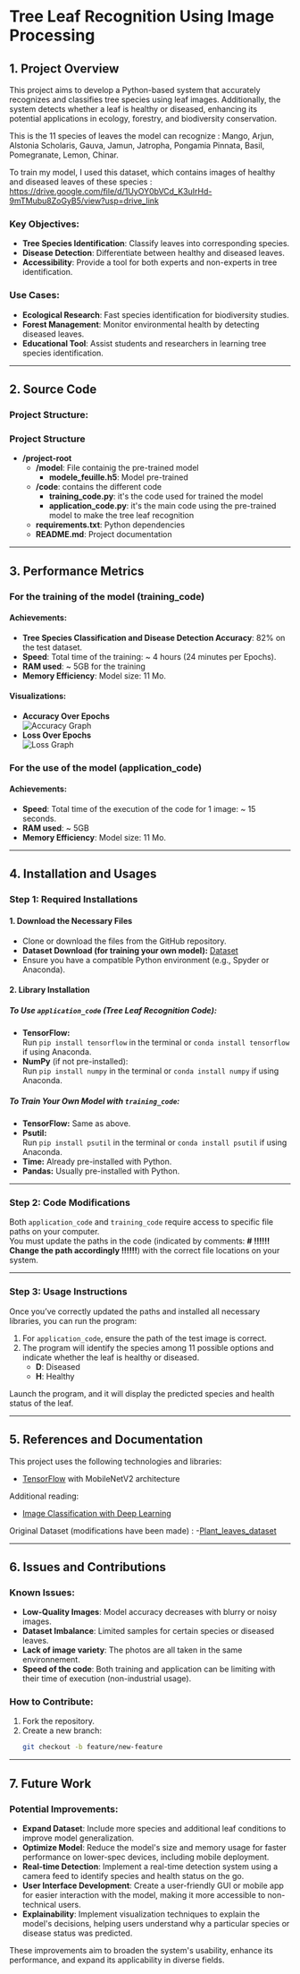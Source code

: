 # Tree Leaf Recognition Using Image Processing

## 1. Project Overview

This project aims to develop a Python-based system that accurately recognizes and classifies tree species using leaf images. Additionally, the system detects whether a leaf is healthy or diseased, enhancing its potential applications in ecology, forestry, and biodiversity conservation.

This is the 11 species of leaves the model can recognize : 
Mango,
Arjun, 
Alstonia Scholaris, 
Gauva,
Jamun, 
Jatropha,
Pongamia Pinnata, 
Basil, 
Pomegranate, 
Lemon, 
Chinar.

To train my model, I used this dataset, which contains images of healthy and diseased leaves of these species : https://drive.google.com/file/d/1UyOY0bVCd_K3uIrHd-9mTMubu8ZoGyB5/view?usp=drive_link 

### Key Objectives:
- **Tree Species Identification**: Classify leaves into corresponding species.
- **Disease Detection**: Differentiate between healthy and diseased leaves.
- **Accessibility**: Provide a tool for both experts and non-experts in tree identification.

### Use Cases:
- **Ecological Research**: Fast species identification for biodiversity studies.
- **Forest Management**: Monitor environmental health by detecting diseased leaves.
- **Educational Tool**: Assist students and researchers in learning tree species identification.

---

## 2. Source Code

### Project Structure:

### Project Structure

- **/project-root**  
  - **/model**: File containig the pre-trained model
      - **modele_feuille.h5**: Model  pre-trained
  - **/code**: contains the different code
      - **training_code.py**: it's the code used for trained the model
      - **application_code.py**: it's the main code using the pre-trained model to make the tree leaf recognition
  - **requirements.txt**: Python dependencies  
  - **README.md**: Project documentation  




---

## 3. Performance Metrics

### For the training of the model (training_code)

#### Achievements:
- **Tree Species Classification and Disease Detection Accuracy**: 82% on the test dataset.
- **Speed**: Total time of the training: ~ 4 hours (24 minutes per Epochs).
- **RAM used**: ~ 5GB for the training
- **Memory Efficiency**: Model size: 11 Mo.

#### Visualizations:
- **Accuracy Over Epochs**  
  ![Accuracy Graph](data/accuracy_graph.png)
- **Loss Over Epochs**  
  ![Loss Graph](data/loss_graph.png)  


### For the use of the model (application_code)

#### Achievements:
- **Speed**: Total time of the execution of the code for 1 image: ~ 15 seconds.
- **RAM used**: ~ 5GB 
- **Memory Efficiency**: Model size: 11 Mo.


---

## 4. Installation and Usages

### Step 1: Required Installations

#### 1. Download the Necessary Files
- Clone or download the files from the GitHub repository.
- **Dataset Download (for training your own model):** [Dataset](https://drive.google.com/file/d/1UyOY0bVCd_K3uIrHd-9mTMubu8ZoGyB5/view?usp=drive_link)
- Ensure you have a compatible Python environment (e.g., Spyder or Anaconda).

#### 2. Library Installation

##### To Use `application_code` (Tree Leaf Recognition Code):
- **TensorFlow:**  
  Run `pip install tensorflow` in the terminal or `conda install tensorflow` if using Anaconda.
- **NumPy** (if not pre-installed):  
  Run `pip install numpy` in the terminal or `conda install numpy` if using Anaconda.

##### To Train Your Own Model with `training_code`:
- **TensorFlow:** Same as above.
- **Psutil:**  
  Run `pip install psutil` in the terminal or `conda install psutil` if using Anaconda.
- **Time:** Already pre-installed with Python.
- **Pandas:** Usually pre-installed with Python.

---

### Step 2: Code Modifications

Both `application_code` and `training_code` require access to specific file paths on your computer.  
You must update the paths in the code (indicated by comments: **# !!!!!! Change the path accordingly !!!!!!**) with the correct file locations on your system.

---

### Step 3: Usage Instructions

Once you’ve correctly updated the paths and installed all necessary libraries, you can run the program:  

1. For `application_code`, ensure the path of the test image is correct.  
2. The program will identify the species among 11 possible options and indicate whether the leaf is healthy or diseased.  
   - **D**: Diseased  
   - **H**: Healthy

Launch the program, and it will display the predicted species and health status of the leaf.


---

## 5. References and Documentation

This project uses the following technologies and libraries:
- [TensorFlow](https://www.tensorflow.org/) with MobileNetV2 architecture

Additional reading:
- [Image Classification with Deep Learning](https://www.tensorflow.org/tutorials/images/classification)

Original Dataset (modifications have been made) : 
-[Plant_leaves_dataset](https://www.kaggle.com/datasets/csafrit2/plant-leaves-for-image-classification/data)

---

## 6. Issues and Contributions

### Known Issues:
- **Low-Quality Images**: Model accuracy decreases with blurry or noisy images.
- **Dataset Imbalance**: Limited samples for certain species or diseased leaves.
- **Lack of image variety**: The photos are all taken in the same environnement.
- **Speed of the code**: Both training and application can be limiting with their time of execution (non-industrial usage).

### How to Contribute:
1. Fork the repository.
2. Create a new branch:
   ```bash
   git checkout -b feature/new-feature

---

## 7. Future Work

### Potential Improvements: 
- **Expand Dataset**: Include more species and additional leaf conditions to improve model generalization.
- **Optimize Model**: Reduce the model's size and memory usage for faster performance on lower-spec devices, including mobile deployment.
- **Real-time Detection**: Implement a real-time detection system using a camera feed to identify species and health status on the go.
- **User Interface Development**: Create a user-friendly GUI or mobile app for easier interaction with the model, making it more accessible to non-technical users.
- **Explainability**: Implement visualization techniques to explain the model's decisions, helping users understand why a particular species or disease status was predicted.

These improvements aim to broaden the system's usability, enhance its performance, and expand its applicability in diverse fields.




